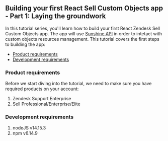 ## Building your first React Sell Custom Objects app - Part 1: Laying the groundwork

In this tutorial series, you'll learn how to build your first React Zendesk Sell Custom Objects app. The app will use [Sunshine API](https://developer.zendesk.com/rest_api/docs/sunshine/custom_objects_api) in order to intetact with custom objects resources management. This tutorial covers the first steps to building the app:

- [Product requirements](#product-requirements)
- [Development requirements](#development-requirements)
<!-- - [Planning the app](#planning-the-app)
- [Using the scaffold template](#using-the-scaffold-template)
- [Installing dependencies](#installing-dependencies)
- [Installing the Zendesk CLI](#installing-zcli)
- [Quick app files overview](#app-files-overview) -->

<!-- The other tutorials in the series teach you how to build and install the app:

- [Part 2: Installing the app in Zendesk Sell](https://develop.zendesk.com/hc/en-us/articles/...)
- [Part 3: OAuth 2.0 setup](https://develop.zendesk.com/hc/en-us/articles/...)
- [Part 4: Creating audiences in Mailchimp](https://develop.zendesk.com/hc/en-us/articles/...)
- [Part 5: Getting data from the Mailchimp API](https://develop.zendesk.com/hc/en-us/articles/...)

Because the tutorials build on each other, tackle them in order and finish each tutorial before moving on to the next one.

To download the completed source code of the app in this tutorial, click [list_mailchimp_audiences_sell_app.zip](). You can review the code as you follow along or check your work.

**Note**: Zendesk provides this article for instructional purposes only. Zendesk does not provide support for the content. Please post any issue in the comments section below or in the [Zendesk Apps community](https://develop.zendesk.com/hc/en-us/community/topics/...), or search for a solution online. -->

<h3 id="product-requirements">Product requirements</h3>

Before we start diving into the tutorial, we need to make sure you have required products on your account:

1. Zendesk Support Enterprise
2. Sell Professional/Enterprise/Elite

<h3 id="development-requirements">Development requirements</h3>

1. nodeJS v14.15.3
2. npm v6.14.9

<!-- <h3 id="planning-the-app">Planning the app</h3>

You should have a good idea of how your app will look and work before you start working on it. The app is designed to list audiences to which a Sell contact subscribes. Learn more about the [Mailchimp audiences](https://mailchimp.com/help/getting-started-audience). To be able to fetch audiences from Mailchimp we have to set up OAuth since we’re going to make requests to the Mailchimp API. The app will have a simple interface consisting a list of audiences. A single item will display an audience's name and a number of subscribers. Here's a mockup of the user interface:

<img src="https://zen-marketing-documentation.s3.amazonaws.com/docs/en/sell_mailchimp_app.png" alt="Tutorial Mailchimp app for Zendesk Sell" width="400"/>

The app will appear in the right sidebar when viewing a person card in Sell.

<img src="https://zen-marketing-documentation.s3.amazonaws.com/docs/en/person_card_location.png" alt="Person card location" width="600"/>

When a user opens a person card, the app will automatically make a HTTP request to the Mailchimp API for audiences related to the person. When the request finishes, the app lists audiences to which the contact subscribes.

<h3 id="using-the-scaffold-template">Using the scaffold template</h3>

Use the [template](https://github.com/zendesk/sell-zaf-app-scaffold) to create a repository for your app. Then clone the repository to your local machine and open the project.

<h3 id="installing-dependencies">Installing dependencies</h3>

In your terminal run the following command to install all necessary packages:

```
$ npm install
```

<h3 id="installing-zcli">Installing the Zendesk CLI</h3>

In this section, you'll install the [Zendesk CLI](https://github.com/zendesk/zcli) (also known as ZCLI). Among other tasks, the tools let you perform the following tasks:

- Automatically create all the necessary files and folders for a new app
- Test your app locally in a browser
- Validate your app
- Package your app for upload

Installing the tools is a one-time task. Once installed, you can use ZCLI for all your Zendesk app projects. Follow the [instructions](https://developer.zendesk.com/apps/docs/developer-guide/zcli#using-zendesk-command-line-zcli). After you're done, return here to continue the tutorial. If you have already installed Zendesk CLI, make sure you are using the latest version.

Read the [ZCLI apps section](https://github.com/zendesk/zcli/blob/master/docs/apps.md) to get familiar with the tool, but don’t run `$ zcli apps:new` command since the template we’re using includes all starter files necessary to build the app. Inside the app project, ZCLI commands are available as **npm scripts** which you can run in your terminal. They can be found in the **package.json** file under `'script'` property. For example, if you want to build your app you can simply run `$ npm run buil` which will execute properly parametrized `$ zcli apps:validate` and `$ zcli apps:package` under the hood. We’ll be using those commands in the next sections.

<h3 id="app-files-overview">Quick app files overview</h3>

Open your file browser and go to the **dist/** folder. The folder contains all [required files](https://developer.zendesk.com/apps/docs/developer-guide/setup#file-requirements) which have to be included in an app to install it successfully in a Zendesk product.

**src/** folder is a place where the source code lives. You can add as many files as you need while you're building your app, but for now there is all you need to start off.

The project also includes **README.md** where you can find useful information in terms of creating an app integrated with Zendesk Sell.

In the next tutorial, you'll specify the app location and then install the app as private in Zendesk Sell to test if it works at this stage. You’ll also get to know how to develop the app locally. Get started: [Part 2: Installing the app in Zendesk Sell](https://develop.zendesk.com/hc/en-us/articles/...). -->
